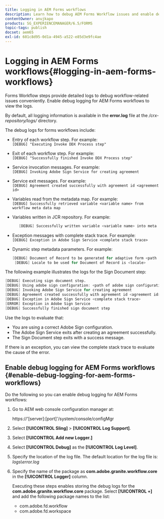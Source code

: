 ```yaml
---
title: Logging in AEM Forms workflows
description: Learn how to debug AEM Forms Workflow issues and enable debug logging for AEM Forms workflows to view the logs.
contentOwner: anujkapo
products: SG_EXPERIENCEMANAGER/6.5/FORMS
topic-tags: publish
docset: aem65
exl-id: 601c8d95-0d1a-4945-a522-e85d3e9fc4ae
---
```

# Logging in AEM Forms workflows{#logging-in-aem-forms-workflows}

Forms Workflow steps provide detailed logs to debug workflow-related issues conveniently. Enable debug logging for AEM Forms workflows to view the logs.

By default, all logging information is available in the **error.log** file at the */crx-repository/logs/* directory.

The debug logs for forms workflows include:

* Entry of each workflow step. For example:  
  `[DEBUG] "Executing Invoke DDX Process step"`

* Exit of each workflow step. For example:  
  `[DEBUG] "Successfully finished Invoke DDX Process step"`  

* Service invocation messages. For example:  
  `[DEBUG] Invoking Adobe Sign Service for creating agreement`

* Service exit messages. For example:  
  `[DEBUG] Agreement created successfully with agreement id <agreement id>`

* Variables read from the metadata map. For example:  
  `[DEBUG] Successfully retrieved variable <variable name> from workflow meta data map`

* Variables written in JCR repository. For example:

  ```verilog
     [DEBUG] Successfully written variable <variable name> into meta data node at <JCR path where meta data is being written>
  ```

* Exception messages with complete stack trace. For example:  
  `[DEBUG] Exception in Adobe Sign Service <complete stack trace>`

* Dynamic step metadata parameters. For example:

  ```verilog
  [DEBUG] Document of Record to be generated for adaptive form <path of adaptive form>
   [DEBUG] Locale to be used for Document of Record is <locale>
  ```

The following example illustrates the logs for the Sign Document step:

```verilog
[DEBUG] Executing sign document step.
[DEBUG] Using adobe sign configuration: <path of adobe sign configuration>
[DEBUG] Invoking Adobe Sign Service for creating agreement
[DEBUG] Agreement created successfully with agreement id <agreement id>
[DEBUG] Exception in Adobe Sign Service <complete stack trace>
[ERROR] Exception in Adobe Sign Service
[DEBUG] Successfully finished sign document step
```

Use the logs to evaluate that:

* You are using a correct Adobe Sign configuration.
* The Adobe Sign Service exits after creating an agreement successfully.  
* The Sign Document step exits with a success message.

If there is an exception, you can view the complete stack trace to evaluate the cause of the error.

## Enable debug logging for AEM Forms workflows {#enable-debug-logging-for-aem-forms-workflows}

Do the following so you can enable debug logging for AEM Forms workflows:

1. Go to AEM web console configuration manager at:

   https://'[server]:[port]'/system/console/configMgr

1. Select **[!UICONTROL Sling]** > **[!UICONTROL Log Support]**.
1. Select **[!UICONTROL Add new Logger.]**
1. Select **[!UICONTROL Debug]** as the **[!UICONTROL Log Level]**.
1. Specify the location of the log file. The default location for the log file is: *logs\error.log*
1. Specify the name of the package as **com.adobe.granite.workflow.core** in the **[!UICONTROL Logger]** column.

   Executing these steps enables storing the debug logs for the **com.adobe.granite.workflow.core** package. Select **[!UICONTROL +]** and add the following package names to the list:

    * com.adobe.fd.workflow
    * com.adobe.fd.workspace
